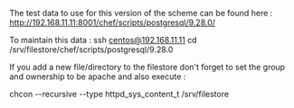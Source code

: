 The test data to use for this version of the scheme can be found here :
http://192.168.11.11:8001/chef/scripts/postgresql/9.28.0/


To maintain this data :
ssh centos@192.168.11.11
cd /srv/filestore/chef/scripts/postgresql/9.28.0

If you add a new file/directory to the filestore don't forget to set the group and ownership to be apache and also execute :

chcon --recursive --type httpd_sys_content_t /srv/filestore
